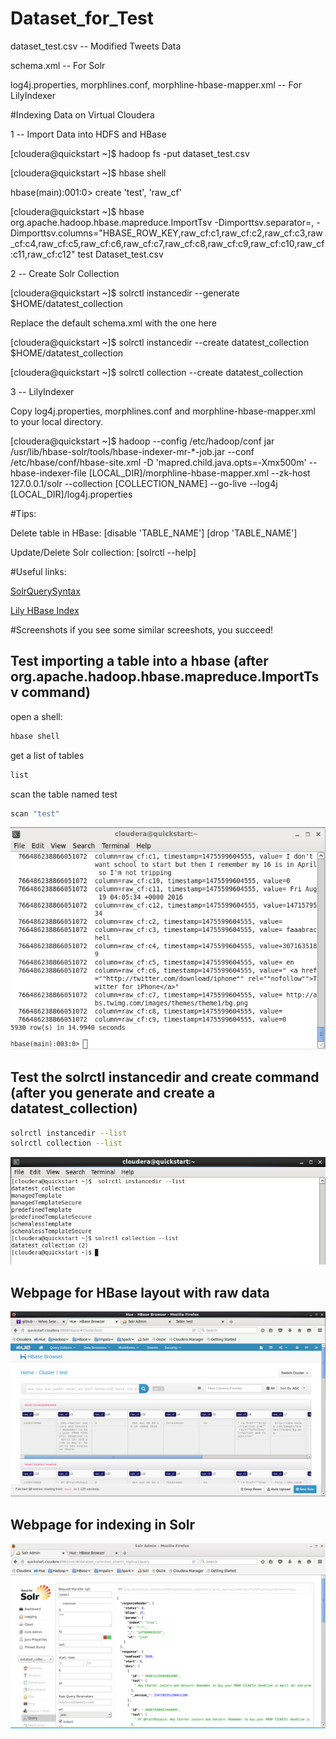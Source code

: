 # Dataset_for_Test

dataset_test.csv -- Modified Tweets Data

schema.xml -- For Solr

log4j.properties, morphlines.conf, morphline-hbase-mapper.xml -- For LilyIndexer

#Indexing Data on Virtual Cloudera

1 -- Import Data into HDFS and HBase

[cloudera@quickstart ~]$ hadoop fs -put dataset_test.csv

[cloudera@quickstart ~]$ hbase shell

hbase(main):001:0> create 'test', 'raw_cf'

[cloudera@quickstart ~]$ hbase org.apache.hadoop.hbase.mapreduce.ImportTsv -Dimporttsv.separator=,  -Dimporttsv.columns="HBASE_ROW_KEY,raw_cf:c1,raw_cf:c2,raw_cf:c3,raw_cf:c4,raw_cf:c5,raw_cf:c6,raw_cf:c7,raw_cf:c8,raw_cf:c9,raw_cf:c10,raw_cf:c11,raw_cf:c12" test Dataset_test.csv

2 -- Create Solr Collection

[cloudera@quickstart ~]$ solrctl instancedir --generate $HOME/datatest_collection

Replace the default schema.xml with the one here

[cloudera@quickstart ~]$ solrctl instancedir --create datatest_collection $HOME/datatest_collection

[cloudera@quickstart ~]$ solrctl collection --create datatest_collection

3 -- LilyIndexer

Copy log4j.properties, morphlines.conf and morphline-hbase-mapper.xml to your local directory.

[cloudera@quickstart ~]$ hadoop --config /etc/hadoop/conf jar /usr/lib/hbase-solr/tools/hbase-indexer-mr-*-job.jar --conf /etc/hbase/conf/hbase-site.xml -D 'mapred.child.java.opts=-Xmx500m' --hbase-indexer-file [LOCAL_DIR]/morphline-hbase-mapper.xml --zk-host 127.0.0.1/solr --collection [COLLECTION_NAME] --go-live --log4j [LOCAL_DIR]/log4j.properties

#Tips:

Delete table in HBase: [disable 'TABLE_NAME'] [drop 'TABLE_NAME']

Update/Delete Solr collection: [solrctl --help]

#Useful links:

[SolrQuerySyntax](https://wiki.apache.org/solr/SolrQuerySyntax)

[Lily HBase Index](http://www.cloudera.com/documentation/archive/search/1-3-0/Cloudera-Search-User-Guide/csug_hbase_batch_indexer.html)

#Screenshots
if you see some similar screeshots, you succeed!

## Test importing a table into a hbase (after org.apache.hadoop.hbase.mapreduce.ImportTsv command)
open a shell:
```bash
hbase shell
```

get a list of tables
```bash
list
```

scan the table named test
```bash
scan "test"
```
![myimage-alt-tag](https://github.com/CS5604SOLR/Dataset_for_Test/blob/master/screenshots/scan-finish.png)


## Test the solrctl instancedir and create command (after you generate and create a datatest_collection)
```bash
solrctl instancedir --list
solrctl collection --list
```
![myimage-alt-tag](https://github.com/CS5604SOLR/Dataset_for_Test/blob/master/screenshots/collection-list.png)


## Webpage for HBase layout with raw data
![myimage-alt-tag](https://github.com/CS5604SOLR/Dataset_for_Test/blob/master/screenshots/hbaselayout.png)

## Webpage for indexing in Solr
![myimage-alt-tag](https://github.com/CS5604SOLR/Dataset_for_Test/blob/master/screenshots/query.png)
